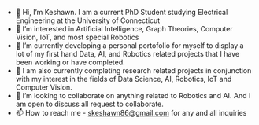 - 👋 Hi, I’m Keshawn. I am a current PhD Student studying Electrical Engineering at the University of Connecticut
- 👀 I’m interested in Artificial Intelligence, Graph Theories, Computer Vision, IoT, and most special Robotics
- 🌱 I’m currently developing a personal portofolio for myself to display a lot of my first hand Data, AI, and Robotics related projects that I have been working or have completed.
- 🌱 I am also currently completing research related projects in conjunction with my interest in the fields of Data Science, AI, Robotics, IoT and Computer Vision. 
- 💞️ I’m looking to collaborate on anything related to Robotics and AI. And I am open to discuss all request to collaborate.
- 📫 How to reach me - skeshawn86@gmail.com for any and all inquiries

<!---
kessmith/kessmith is a ✨ special ✨ repository because its `README.md` (this file) appears on your GitHub profile.
You can click the Preview link to take a look at your changes.
--->
